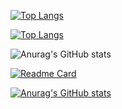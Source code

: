 
[![Top Langs](https://github-readme-stats.vercel.app/api/top-langs/?username=missaelcv)](https://github.com/missaelcv/github-readme-stats)

[![Top Langs](https://github-readme-stats.vercel.app/api/top-langs/?username=missaelcv&layout=merko)](https://github.com/missaelcv/github-readme-stats)

![Anurag's GitHub stats](https://github-readme-stats.vercel.app/api?username=anuraghazra&show_icons=true&theme=merko)

[![Readme Card](https://github-readme-stats.vercel.app/api/pin/?username=missaelcv&repo=github-readme-stats)](https://github.com/missaelcv/github-readme-stats)

[![Anurag's GitHub stats](https://github-readme-stats.vercel.app/api?username=missaelcv)](https://github.com/missaelcv/github-readme-stats)




